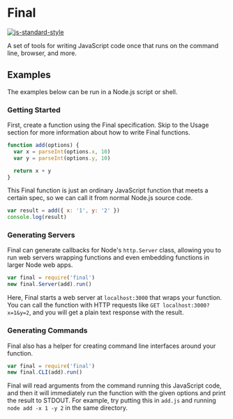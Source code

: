# Final
[![js-standard-style](https://img.shields.io/badge/code%20style-standard-brightgreen.svg)](http://standardjs.com/)

A set of tools for writing JavaScript code once that runs on the command line, browser, and more.

## Examples
The examples below can be run in a Node.js script or shell.

### Getting Started
First, create a function using the Final specification. Skip to the Usage section for more information about how to write Final functions.
```javascript
function add(options) {
  var x = parseInt(options.x, 10)
  var y = parseInt(options.y, 10)

  return x + y
}
```
This Final function is just an ordinary JavaScript function that meets a certain spec, so we can call it from normal Node.js source code.
```javascript
var result = add({ x: '1', y: '2' })
console.log(result)
```

### Generating Servers
Final can generate callbacks for Node's `http.Server` class, allowing you to run web servers wrapping functions and even embedding functions in larger Node web apps.
```javascript
var final = require('final')
new final.Server(add).run()
```
Here, Final starts a web server at `localhost:3000` that wraps your function. You can call the function with HTTP requests like `GET localhost:3000?x=1&y=2`, and you will get a plain text response with the result.

### Generating Commands
Final also has a helper for creating command line interfaces around your
function.
```javascript
var final = require('final')
new final.CLI(add).run()
```
Final will read arguments from the command running this JavaScript code, and
then it will immediately run the function with the given options and print the
result to STDOUT. For example, try putting this in `add.js` and running
`node add -x 1 -y 2` in the same directory.
